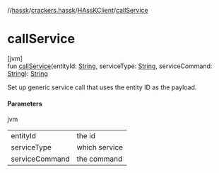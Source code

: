 //[hassk](../../../index.md)/[crackers.hassk](../index.md)/[HAssKClient](index.md)/[callService](call-service.md)

# callService

[jvm]\
fun [callService](call-service.md)(entityId: [String](https://kotlinlang.org/api/latest/jvm/stdlib/kotlin/-string/index.html), serviceType: [String](https://kotlinlang.org/api/latest/jvm/stdlib/kotlin/-string/index.html), serviceCommand: [String](https://kotlinlang.org/api/latest/jvm/stdlib/kotlin/-string/index.html)): [String](https://kotlinlang.org/api/latest/jvm/stdlib/kotlin/-string/index.html)

Set up generic service call that uses the entity ID as the payload.

#### Parameters

jvm

| | |
|---|---|
| entityId | the id |
| serviceType | which service |
| serviceCommand | the command |
